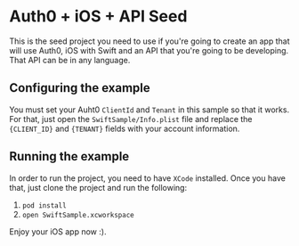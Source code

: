 # Auth0 + iOS + API Seed

This is the seed project you need to use if you're going to create an app that will use Auth0, iOS with Swift and an API that you're going to be developing. That API can be in any language.

## Configuring the example

You must set your Auht0 `ClientId` and `Tenant` in this sample so that it works. For that, just open the `SwiftSample/Info.plist` file and replace the `{CLIENT_ID}` and `{TENANT}` fields with your account information.

## Running the example

In order to run the project, you need to have `XCode` installed.
Once you have that, just clone the project and run the following:

1. `pod install`
2. `open SwiftSample.xcworkspace`

Enjoy your iOS app now :).
